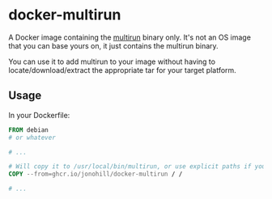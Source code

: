 # docker-multirun

A Docker image containing the [multirun](https://github.com/nicolas-van/multirun) binary only. It's not an OS image that you can base yours on, it just contains the multirun binary.

You can use it to add multirun to your image without having to locate/download/extract the appropriate tar for your target platform.

## Usage

In your Dockerfile:

```Dockerfile
FROM debian
# or whatever

# ...

# Will copy it to /usr/local/bin/multirun, or use explicit paths if you prefer
COPY --from=ghcr.io/jonohill/docker-multirun / /

# ...

```
